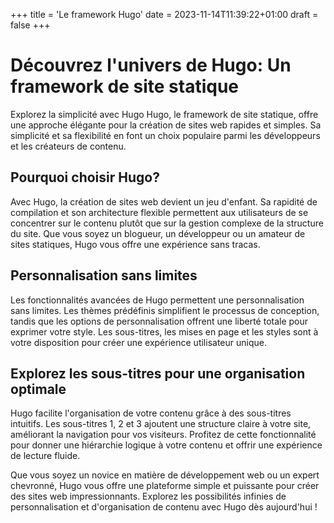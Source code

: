 +++
title = 'Le framework Hugo'
date = 2023-11-14T11:39:22+01:00
draft = false
+++
# Découvrez l'univers de Hugo: Un framework de site statique
Explorez la simplicité avec Hugo
Hugo, le framework de site statique, offre une approche élégante pour la création de sites web rapides et simples. Sa simplicité et sa flexibilité en font un choix populaire parmi les développeurs et les créateurs de contenu.

## Pourquoi choisir Hugo?
Avec Hugo, la création de sites web devient un jeu d'enfant. Sa rapidité de compilation et son architecture flexible permettent aux utilisateurs de se concentrer sur le contenu plutôt que sur la gestion complexe de la structure du site. Que vous soyez un blogueur, un développeur ou un amateur de sites statiques, Hugo vous offre une expérience sans tracas.

## Personnalisation sans limites
Les fonctionnalités avancées de Hugo permettent une personnalisation sans limites. Les thèmes prédéfinis simplifient le processus de conception, tandis que les options de personnalisation offrent une liberté totale pour exprimer votre style. Les sous-titres, les mises en page et les styles sont à votre disposition pour créer une expérience utilisateur unique.

## Explorez les sous-titres pour une organisation optimale
Hugo facilite l'organisation de votre contenu grâce à des sous-titres intuitifs. Les sous-titres 1, 2 et 3 ajoutent une structure claire à votre site, améliorant la navigation pour vos visiteurs. Profitez de cette fonctionnalité pour donner une hiérarchie logique à votre contenu et offrir une expérience de lecture fluide.

Que vous soyez un novice en matière de développement web ou un expert chevronné, Hugo vous offre une plateforme simple et puissante pour créer des sites web impressionnants. Explorez les possibilités infinies de personnalisation et d'organisation de contenu avec Hugo dès aujourd'hui !